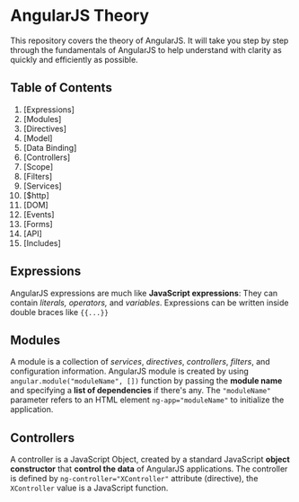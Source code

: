 # AngularJS Theory

This repository covers the theory of AngularJS. It will take you step by step through the fundamentals of AngularJS to help understand with clarity as quickly and efficiently as possible. 

## Table of Contents

1. [Expressions]
2. [Modules]
3. [Directives]
4. [Model]
5. [Data Binding]
6. [Controllers]
7. [Scope]
8. [Filters]
9. [Services]
10. [$http]
11. [DOM]
12. [Events]
13. [Forms]
14. [API]
15. [Includes]

## Expressions
AngularJS expressions are much like **JavaScript expressions**: They can contain *literals, operators,* and *variables*. Expressions can be written inside double braces like `{{...}}`

## Modules
A module is a collection of *services*, *directives*, *controllers*, *filters*, and configuration information. AngularJS module is created by using `angular.module("moduleName", [])` function by passing the **module name** and specifying a **list of dependencies** if there's any. The `"moduleName"` parameter refers to an HTML element `ng-app="moduleName"` to initialize the application.

## Controllers
A controller is a JavaScript Object, created by a standard JavaScript **object constructor** that **control the data** of AngularJS applications. The controller is defined by `ng-controller="XController"` attribute (directive), the `XController` value is a JavaScript function.
